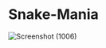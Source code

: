 # Snake-Mania
![Screenshot (1006)](https://user-images.githubusercontent.com/82753429/183276876-4d9ad7cf-d85c-4ec1-b07d-9b6a0c20fc19.png)
